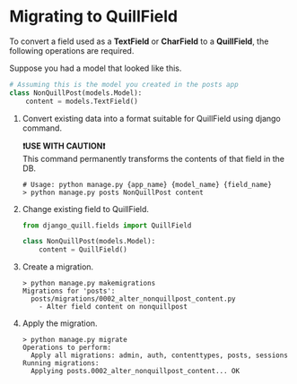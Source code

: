 # Migrating to QuillField

To convert a field used as a **TextField** or **CharField** to a **QuillField**, the following operations are required.

Suppose you had a model that looked like this.

```python
# Assuming this is the model you created in the posts app
class NonQuillPost(models.Model):
    content = models.TextField()
```

1. Convert existing data into a format suitable for QuillField using django command.  

   **❗️USE WITH CAUTION❗️**  
   This command permanently transforms the contents of that field in the DB.

   ```shell
   # Usage: python manage.py {app_name} {model_name} {field_name}
   > python manage.py posts NonQuillPost content
   ```

2. Change existing field to QuillField.  

   ```python
   from django_quill.fields import QuillField
   
   class NonQuillPost(models.Model):
       content = QuillField()
   ```

3. Create a migration.  

   ```shell
   > python manage.py makemigrations
   Migrations for 'posts':
     posts/migrations/0002_alter_nonquillpost_content.py
       - Alter field content on nonquillpost
   ```

4. Apply the migration.  

   ```shell
   > python manage.py migrate
   Operations to perform:
     Apply all migrations: admin, auth, contenttypes, posts, sessions
   Running migrations:
     Applying posts.0002_alter_nonquillpost_content... OK
   ```
